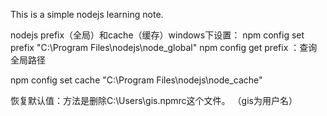 This is a simple nodejs learning note.

nodejs prefix（全局）和cache（缓存）windows下设置：
npm config set prefix "C:\Program Files\nodejs\node_global"
npm config get prefix ：查询全局路径

npm config set cache "C:\Program Files\nodejs\node_cache"

恢复默认值：方法是删除C:\Users\gis\.npmrc这个文件。 （gis为用户名）






 